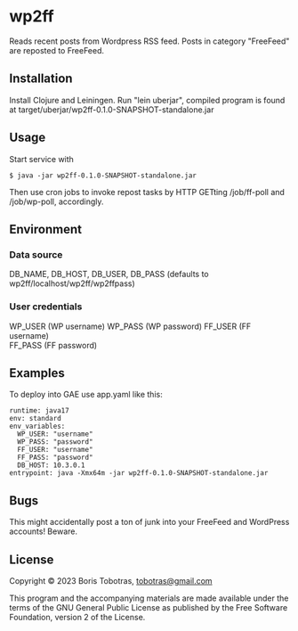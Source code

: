 # wp2ff

Reads recent posts from Wordpress RSS feed. Posts in category "FreeFeed" are reposted to FreeFeed.

## Installation

Install Clojure and Leiningen. Run "lein uberjar", compiled program is found at
target/uberjar/wp2ff-0.1.0-SNAPSHOT-standalone.jar

## Usage

Start service with

    $ java -jar wp2ff-0.1.0-SNAPSHOT-standalone.jar

Then use cron jobs to invoke repost tasks by HTTP GETting /job/ff-poll and /job/wp-poll, accordingly.

## Environment

### Data source

DB_NAME, DB_HOST, DB_USER, DB_PASS (defaults to wp2ff/localhost/wp2ff/wp2ffpass)

### User credentials

WP_USER (WP username)
WP_PASS (WP password)
FF_USER (FF username)  
FF_PASS (FF password)  

## Examples

To deploy into GAE use app.yaml like this:

    runtime: java17
    env: standard
    env_variables:
      WP_USER: "username"
      WP_PASS: "password"
      FF_USER: "username"
      FF_PASS: "password"
      DB_HOST: 10.3.0.1
    entrypoint: java -Xmx64m -jar wp2ff-0.1.0-SNAPSHOT-standalone.jar

## Bugs

This might accidentally post a ton of junk into your FreeFeed and WordPress accounts! Beware.

## License

Copyright © 2023 Boris Tobotras, tobotras@gmail.com

This program and the accompanying materials are made available under the
terms of the GNU General Public License as published by
the Free Software Foundation, version 2 of the License.
